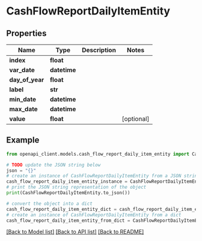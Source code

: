 # CashFlowReportDailyItemEntity


## Properties

Name | Type | Description | Notes
------------ | ------------- | ------------- | -------------
**index** | **float** |  | 
**var_date** | **datetime** |  | 
**day_of_year** | **float** |  | 
**label** | **str** |  | 
**min_date** | **datetime** |  | 
**max_date** | **datetime** |  | 
**value** | **float** |  | [optional] 

## Example

```python
from openapi_client.models.cash_flow_report_daily_item_entity import CashFlowReportDailyItemEntity

# TODO update the JSON string below
json = "{}"
# create an instance of CashFlowReportDailyItemEntity from a JSON string
cash_flow_report_daily_item_entity_instance = CashFlowReportDailyItemEntity.from_json(json)
# print the JSON string representation of the object
print(CashFlowReportDailyItemEntity.to_json())

# convert the object into a dict
cash_flow_report_daily_item_entity_dict = cash_flow_report_daily_item_entity_instance.to_dict()
# create an instance of CashFlowReportDailyItemEntity from a dict
cash_flow_report_daily_item_entity_from_dict = CashFlowReportDailyItemEntity.from_dict(cash_flow_report_daily_item_entity_dict)
```
[[Back to Model list]](../README.md#documentation-for-models) [[Back to API list]](../README.md#documentation-for-api-endpoints) [[Back to README]](../README.md)


